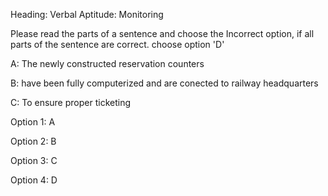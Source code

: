 Heading: Verbal Aptitude: Monitoring

Please read the parts of a sentence and choose the Incorrect option, if all parts of the sentence are correct. choose option 'D'

A: The newly constructed reservation counters

B: have been fully computerized and are conected to railway headquarters

C: To ensure proper ticketing

Option 1: A

Option 2: B

Option 3: C

Option 4: D